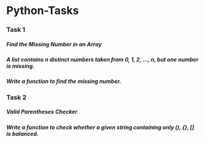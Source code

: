 # Python-Tasks
### Task 1
##### Find the Missing Number in an Array
##### A list contains n distinct numbers taken from 0, 1, 2, ..., n, but one number is missing.
##### Write a function to find the missing number.

### Task 2
##### Valid Parentheses Checker
##### Write a function to check whether a given string containing only (), {}, [] is balanced.
